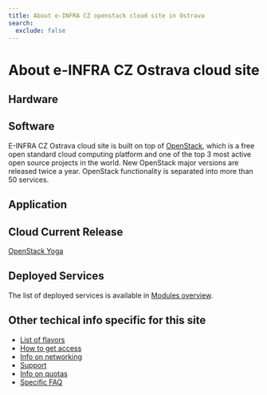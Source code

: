 ```yaml
---
title: About e-INFRA CZ openstack cloud site in Ostrava
search:
  exclude: false
---
```


# About e-INFRA CZ Ostrava cloud site

## Hardware



## Software

E-INFRA CZ Ostrava cloud site is built on top of [OpenStack](https://www.openstack.org/), which is a free open standard cloud computing platform
and one of the top 3 most active open source projects in the world. New OpenStack major versions are
released twice a year. OpenStack functionality is separated into more than 50 services.

## Application


## Cloud Current Release

[OpenStack Yoga](https://www.openstack.org/software/yoga/)

## Deployed Services

The list of deployed services is available in [Modules overview](./openstack-modules.md).

## Other techical info specific for this site

 * [List of flavors](./flavors.md)
 * [How to get access](./get-access.md)
 * [Info on networking](./networking.md)
 * [Support](./get-support.md)
 * [Info on quotas](./quota-limits.md)
 * [Specific FAQ](./faq.md)
